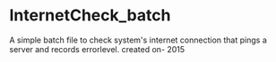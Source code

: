 # InternetCheck_batch
A simple batch file to check system's internet connection that pings a server and records errorlevel.
created on- 2015
